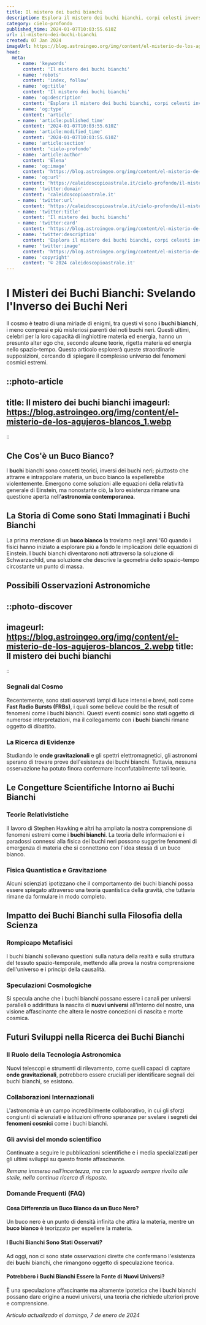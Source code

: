 ```yaml
---
title: Il mistero dei buchi bianchi
description: Esplora il mistero dei buchi bianchi, corpi celesti inversi dei buchi neri, nelluniverso. Scopri teorie e curiosità astronomiche in italiano.
category: cielo-profondo
published_time: 2024-01-07T10:03:55.610Z
url: il-mistero-dei-buchi-bianchi
created: 07 Jan 2024
imageUrl: https://blog.astroingeo.org/img/content/el-misterio-de-los-agujeros-blancos_1.webp
head:
  meta:
    - name: 'keywords'
      content: 'Il mistero dei buchi bianchi'
    - name: 'robots'
      content: 'index, follow'
    - name: 'og:title'
      content: 'Il mistero dei buchi bianchi'
    - name: 'og:description'
      content: 'Esplora il mistero dei buchi bianchi, corpi celesti inversi dei buchi neri, nelluniverso. Scopri teorie e curiosità astronomiche in italiano.'
    - name: 'og:type'
      content: 'article'
    - name: 'article:published_time'
      content: '2024-01-07T10:03:55.610Z'
    - name: 'article:modified_time'
      content: '2024-01-07T10:03:55.610Z'
    - name: 'article:section'
      content: 'cielo-profondo'
    - name: 'article:author'
      content: 'Elena'
    - name: 'og:image'
      content: 'https://blog.astroingeo.org/img/content/el-misterio-de-los-agujeros-blancos_1.webp'
    - name: 'og:url'
      content: 'https://caleidoscopioastrale.it/cielo-profondo/il-mistero-dei-buchi-bianchi'
    - name: 'twitter:domain'
      content: 'caleidoscopioastrale.it'
    - name: 'twitter:url'
      content: 'https://caleidoscopioastrale.it/cielo-profondo/il-mistero-dei-buchi-bianchi'
    - name: 'twitter:title'
      content: 'Il mistero dei buchi bianchi'
    - name: 'twitter:card'
      content: 'https://blog.astroingeo.org/img/content/el-misterio-de-los-agujeros-blancos_1.webp'
    - name: 'twitter:description'
      content: 'Esplora il mistero dei buchi bianchi, corpi celesti inversi dei buchi neri, nelluniverso. Scopri teorie e curiosità astronomiche in italiano.'
    - name: 'twitter:image'
      content: 'https://blog.astroingeo.org/img/content/el-misterio-de-los-agujeros-blancos_1.webp'
    - name: 'copyright'
      content: '© 2024 caleidoscopioastrale.it'
---
```

# I Misteri dei Buchi Bianchi: Svelando l'Inverso dei Buchi Neri

Il cosmo è teatro di una miriade di enigmi, tra questi vi sono **i buchi bianchi**, i meno compresi e più misteriosi parenti dei noti buchi neri. Questi ultimi, celebri per la loro capacità di inghiottire materia ed energia, hanno un presunto alter ego che, secondo alcune teorie, rigetta materia ed energia nello spazio-tempo. Questo articolo esplorerà queste straordinarie supposizioni, cercando di spiegare il complesso universo dei fenomeni cosmici estremi.

::photo-article
---
title: Il mistero dei buchi bianchi
imageurl: https://blog.astroingeo.org/img/content/el-misterio-de-los-agujeros-blancos_1.webp
---
::

## Che Cos'è un Buco Bianco?

I **buch**i bianchi sono concetti teorici, inversi dei buchi neri; piuttosto che attrarre e intrappolare materia, un buco bianco la espellerebbe violentemente. Emergono come soluzioni alle equazioni della relatività generale di Einstein, ma nonostante ciò, la loro esistenza rimane una questione aperta nell'**astronomia contemporanea**.

## La Storia di Come sono Stati Immaginati i Buchi Bianchi

La prima menzione di un **buco bianco** la troviamo negli anni '60 quando i fisici hanno iniziato a esplorare più a fondo le implicazioni delle equazioni di Einstein. I buchi bianchi diventarono noti attraverso la soluzione di Schwarzschild, una soluzione che descrive la geometria dello spazio-tempo circostante un punto di massa.

## Possibili Osservazioni Astronomiche

::photo-discover
---
imageurl: https://blog.astroingeo.org/img/content/el-misterio-de-los-agujeros-blancos_2.webp
title: Il mistero dei buchi bianchi
---
::

### Segnali dal Cosmo

Recentemente, sono stati osservati lampi di luce intensi e brevi, noti come **Fast Radio Bursts (FRBs)**, i quali some believe could be the result of fenomeni come i buchi bianchi. Questi eventi cosmici sono stati oggetto di numerose interpretazioni, ma il collegamento con i **buch**i bianchi rimane oggetto di dibattito.

### La Ricerca di Evidenze

Studiando le **onde gravitazionali** e gli spettri elettromagnetici, gli astronomi sperano di trovare prove dell'esistenza dei buchi bianchi. Tuttavia, nessuna osservazione ha potuto finora confermare inconfutabilmente tali teorie.

## Le Congetture Scientifiche Intorno ai Buchi Bianchi

### Teorie Relativistiche

Il lavoro di Stephen Hawking e altri ha ampliato la nostra comprensione di fenomeni estremi come i **buchi bianchi**. La teoria delle informazioni e i paradossi connessi alla fisica dei buchi neri possono suggerire fenomeni di emergenza di materia che si connettono con l'idea stessa di un buco bianco.

### Fisica Quantistica e Gravitazione

Alcuni scienziati ipotizzano che il comportamento dei buchi bianchi possa essere spiegato attraverso una teoria quantistica della gravità, che tuttavia rimane da formulare in modo completo.

## Impatto dei Buchi Bianchi sulla Filosofia della Scienza

### Rompicapo Metafisici

I buchi bianchi sollevano questioni sulla natura della realtà e sulla struttura del tessuto spazio-temporale, mettendo alla prova la nostra comprensione dell'universo e i principi della causalità.

### Speculazioni Cosmologiche

Si specula anche che i buchi bianchi possano essere i canali per universi paralleli o addirittura la nascita di **nuovi universi** all'interno del nostro, una visione affascinante che altera le nostre concezioni di nascita e morte cosmica.

## Futuri Sviluppi nella Ricerca dei Buchi Bianchi

### Il Ruolo della Tecnologia Astronomica

Nuovi telescopi e strumenti di rilevamento, come quelli capaci di captare **onde gravitazionali**, potrebbero essere cruciali per identificare segnali dei buchi bianchi, se esistono.

### Collaborazioni Internazionali

L'astronomia è un campo incredibilmente collaborativo, in cui gli sforzi congiunti di scienziati e istituzioni offrono speranze per svelare i segreti dei **fenomeni cosmici** come i buchi bianchi.

### Gli avvisi del mondo scientifico

Continuate a seguire le pubblicazioni scientifiche e i media specializzati per gli ultimi sviluppi su questo fronte affascinante.

_Remane immerso nell'incertezza, ma con lo sguardo sempre rivolto alle stelle, nella continua ricerca di risposte._

### Domande Frequenti (FAQ)

#### Cosa Differenzia un Buco Bianco da un Buco Nero?
Un buco nero è un punto di densità infinita che attira la materia, mentre un **buco bianco** è teorizzato per espellere la materia.

#### I Buchi Bianchi Sono Stati Osservati?
Ad oggi, non ci sono state osservazioni dirette che confermano l'esistenza dei **buch**i bianchi, che rimangono oggetto di speculazione teorica.

#### Potrebbero i Buchi Bianchi Essere la Fonte di Nuovi Universi?
È una speculazione affascinante ma altamente ipotetica che i buchi bianchi possano dare origine a nuovi universi, una teoria che richiede ulteriori prove e comprensione.

_Artículo actualizado el domingo, 7 de enero de 2024_